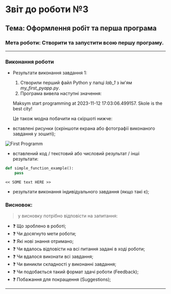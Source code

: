 # Звіт до роботи №3
## Тема: Оформлення робіт та перша програма
### Мета роботи: Створити та запустити всою першу програму. 
---
### Виконання роботи
- Результати виконання завдання 1:
    1. Створили перший файл Python у папці *lab_1* з ім'ям *my_first_pyapp.py*.
    1. Програма вивела наступні значення:
    
    Maksym start programming at 2023-11-12 17:03:06.499157. Skole is the best city!

    Це також модна побачити на скіршоті нижче:

- вставлені рисунки (скріншоти екрана або фотографії виконаного завдання у зошиті);

![First Programm](pictures/logo-lit.jpg "Перша програма")

- вставлений код / текстовий або числовий результат / інші результати:
```python
def simple_function_example():
    pass
```
```text
<< SOME text HERE >>
```

- результати виконання індивідуального завдання (якщо такі є);

### Висновок: 
> у висновку потрібно відповісти на запитання:
- :question: Що зроблено в роботі;
- :question: Чи досягнуто мети роботи;
- :question: Які нові знання отримано;
- :question: Чи вдалось відповісти на всі питання задані в ході роботи;
- :question: Чи вдалося виконати всі завдання;
- :question: Чи виникли складності у виконанні завдання;
- :question: Чи подобається такий формат здачі роботи (Feedback);
- :question: Побажання для покращення (Suggestions);
---
